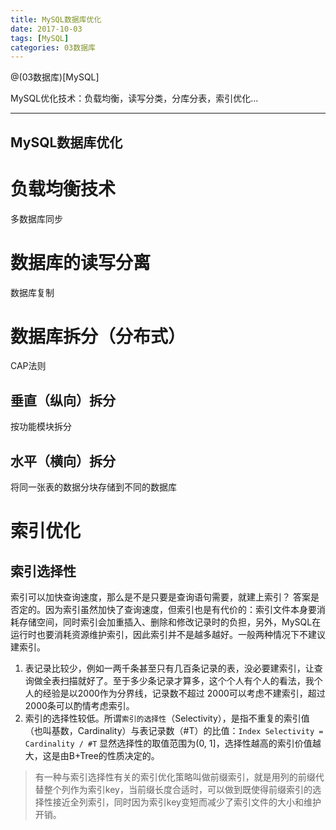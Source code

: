 ```yaml
---
title: MySQL数据库优化
date: 2017-10-03
tags: [MySQL]
categories: 03数据库
---
```


@(03数据库)[MySQL]

MySQL优化技术：负载均衡，读写分类，分库分表，索引优化...
- - -
<!-- more --> 

MySQL数据库优化
---


# 负载均衡技术
多数据库同步

# 数据库的读写分离
数据库复制

# 数据库拆分（分布式）
CAP法则
## 垂直（纵向）拆分
按功能模块拆分
## 水平（横向）拆分
将同一张表的数据分块存储到不同的数据库

# 索引优化
## 索引选择性
索引可以加快查询速度，那么是不是只要是查询语句需要，就建上索引？
答案是否定的。因为索引虽然加快了查询速度，但索引也是有代价的：索引文件本身要消耗存储空间，同时索引会加重插入、删除和修改记录时的负担，另外，MySQL在运行时也要消耗资源维护索引，因此索引并不是越多越好。一般两种情况下不建议建索引。

1. 表记录比较少，例如一两千条甚至只有几百条记录的表，没必要建索引，让查询做全表扫描就好了。至于多少条记录才算多，这个个人有个人的看法，我个人的经验是以2000作为分界线，记录数不超过 2000可以考虑不建索引，超过2000条可以酌情考虑索引。
2. 索引的选择性较低。所谓`索引的选择性`（Selectivity），是指不重复的索引值（也叫基数，Cardinality）与表记录数（#T）的比值：`Index Selectivity = Cardinality / #T`
显然选择性的取值范围为(0, 1]，选择性越高的索引价值越大，这是由B+Tree的性质决定的。

>有一种与索引选择性有关的索引优化策略叫做前缀索引，就是用列的前缀代替整个列作为索引key，当前缀长度合适时，可以做到既使得前缀索引的选择性接近全列索引，同时因为索引key变短而减少了索引文件的大小和维护开销。

